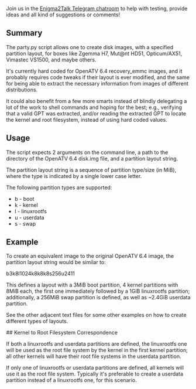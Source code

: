 Join us in the [Enigma2Talk Telegram chatroom](https://t.me/talkenigma2)
to help with testing, provide ideas and all kind of suggestions or comments!

## Summary

The party.py script allows one to create disk images, with a specified partition
layout, for boxes like Zgemma H7, Mut@nt HD51, Opticum/AX51, Vimastec VS1500,
and maybe others.

It's currently hard coded for OpenATV 6.4 recovery_emmc images, and it probably
requires code tweaks if their layout is ever modified, and the same for being
able to extract the necessary information from images of different distributions.

It could also benefit from a few more smarts instead of blindly delegating a lot
of the work to shell commands and hoping for the best; e.g., verifying that a
valid GPT was extracted, and/or reading the extracted GPT to locate the kernel
and root filesystem, instead of using hard coded values.

## Usage

The script expects 2 arguments on the command line, a path to the directory of
the OpenATV 6.4 disk.img file, and a partition layout string.

The partition layout string is a sequence of partition type/size (in MiB), where
the type is indicated by a single lower case letter.

The following partition types are supported:
* b - boot
* k - kernel
* l - linuxrootfs
* u - userdata
* s - swap

## Example

To create an equivalent image to the original OpenATV 6.4 image, the partition
layout string would be similar to:

b3k8l1024k8k8k8s256u2411

This defines a layout with a 3MiB boot partition, 4 kernel partitions with 8MiB
each, the first one immediately followed by a 1GiB linuxrootfs partition;
additionally, a 256MiB swap partition is defined, as well as ~2.4GiB userdata
partition.

See the other adjacent text files for some other examples on how to create
different types of layouts.

## Kernel to Root Filesystem Correspondence

If both a linuxrootfs and userdata partitions are defined, the linuxrootfs one
will be used as the root file system by the kernel in the first kernel
partition; all other kernels will have their root file systems in the userdata
partition.

If only one of linuxrootfs or userdata partitions are defined, all kernels
will use it as the root file system. Typically it's preferable to create a
userdata partition instead of a linuxrootfs one, for this scenario.

